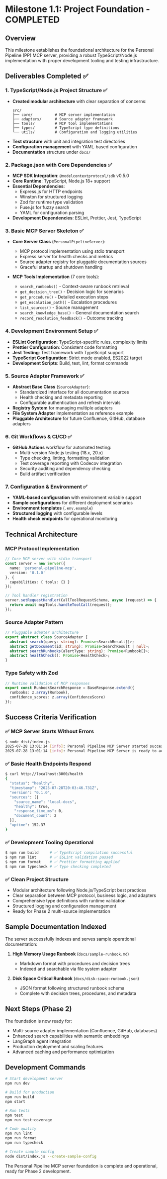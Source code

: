 # Milestone 1.1: Project Foundation - COMPLETED

## Overview

This milestone establishes the foundational architecture for the Personal Pipeline (PP) MCP server, providing a robust TypeScript/Node.js implementation with proper development tooling and testing infrastructure.

## Deliverables Completed ✅

### 1. TypeScript/Node.js Project Structure ✅
- **Created modular architecture** with clear separation of concerns:
  ```
  src/
  ├── core/          # MCP server implementation
  ├── adapters/      # Source adapter framework
  ├── tools/         # MCP tool implementations  
  ├── types/         # TypeScript type definitions
  └── utils/         # Configuration and logging utilities
  ```
- **Test structure** with unit and integration test directories
- **Configuration management** with YAML-based configuration
- **Documentation** structure under `docs/`

### 2. Package.json with Core Dependencies ✅
- **MCP SDK Integration**: `@modelcontextprotocol/sdk` v0.5.0
- **Core Runtime**: TypeScript, Node.js 18+ support
- **Essential Dependencies**:
  - Express.js for HTTP endpoints
  - Winston for structured logging
  - Zod for runtime type validation 
  - Fuse.js for fuzzy search
  - YAML for configuration parsing
- **Development Dependencies**: ESLint, Prettier, Jest, TypeScript

### 3. Basic MCP Server Skeleton ✅
- **Core Server Class** (`PersonalPipelineServer`):
  - MCP protocol implementation using stdio transport
  - Express server for health checks and metrics
  - Source adapter registry for pluggable documentation sources
  - Graceful startup and shutdown handling

- **MCP Tools Implementation** (7 core tools):
  - `search_runbooks()` - Context-aware runbook retrieval
  - `get_decision_tree()` - Decision logic for scenarios
  - `get_procedure()` - Detailed execution steps
  - `get_escalation_path()` - Escalation procedures
  - `list_sources()` - Source management
  - `search_knowledge_base()` - General documentation search
  - `record_resolution_feedback()` - Outcome tracking

### 4. Development Environment Setup ✅
- **ESLint Configuration**: TypeScript-specific rules, complexity limits
- **Prettier Configuration**: Consistent code formatting
- **Jest Testing**: Test framework with TypeScript support
- **TypeScript Configuration**: Strict mode enabled, ES2022 target
- **Development Scripts**: Build, test, lint, format commands

### 5. Source Adapter Framework ✅
- **Abstract Base Class** (`SourceAdapter`):
  - Standardized interface for all documentation sources
  - Health checking and metadata reporting
  - Configurable authentication and refresh intervals
- **Registry System** for managing multiple adapters
- **File System Adapter** implementation as reference example
- **Pluggable Architecture** for future Confluence, GitHub, database adapters

### 6. Git Workflows & CI/CD ✅
- **GitHub Actions** workflow for automated testing:
  - Multi-version Node.js testing (18.x, 20.x)
  - Type checking, linting, formatting validation
  - Test coverage reporting with Codecov integration
  - Security auditing and dependency checking
  - Build artifact verification

### 7. Configuration & Environment ✅
- **YAML-based configuration** with environment variable support
- **Sample configurations** for different deployment scenarios
- **Environment templates** (`.env.example`)
- **Structured logging** with configurable levels
- **Health check endpoints** for operational monitoring

## Technical Architecture

### MCP Protocol Implementation
```typescript
// Core MCP server with stdio transport
const server = new Server({
  name: 'personal-pipeline-mcp',
  version: '0.1.0'
}, {
  capabilities: { tools: {} }
});

// Tool handler registration
server.setRequestHandler(CallToolRequestSchema, async (request) => {
  return await mcpTools.handleToolCall(request);
});
```

### Source Adapter Pattern  
```typescript
// Pluggable adapter architecture
export abstract class SourceAdapter {
  abstract search(query: string): Promise<SearchResult[]>;
  abstract getDocument(id: string): Promise<SearchResult | null>;
  abstract searchRunbooks(alertType: string): Promise<Runbook[]>;
  abstract healthCheck(): Promise<HealthCheck>;
}
```

### Type Safety with Zod
```typescript
// Runtime validation of MCP responses
export const RunbookSearchResponse = BaseResponse.extend({
  runbooks: z.array(Runbook),
  confidence_scores: z.array(ConfidenceScore)
});
```

## Success Criteria Verification

### ✅ MCP Server Starts Without Errors
```bash
$ node dist/index.js
2025-07-28 13:01:14 [info]: Personal Pipeline MCP Server started successfully
2025-07-28 13:01:14 [info]: Personal Pipeline MCP Server is ready to accept connections
```

### ✅ Basic Health Endpoints Respond
```bash
$ curl http://localhost:3000/health
{
  "status": "healthy",
  "timestamp": "2025-07-28T20:03:46.731Z", 
  "version": "0.1.0",
  "sources": [{
    "source_name": "local-docs",
    "healthy": true,
    "response_time_ms": 0,
    "document_count": 2
  }],
  "uptime": 152.37
}
```

### ✅ Development Tooling Operational
```bash
$ npm run build     # ✅ TypeScript compilation successful
$ npm run lint      # ✅ ESLint validation passed  
$ npm run format    # ✅ Prettier formatting applied
$ npm run typecheck # ✅ Type checking completed
```

### ✅ Clean Project Structure
- Modular architecture following Node.js/TypeScript best practices
- Clear separation between MCP protocol, business logic, and adapters
- Comprehensive type definitions with runtime validation
- Structured logging and configuration management
- Ready for Phase 2 multi-source implementation

## Sample Documentation Indexed

The server successfully indexes and serves sample operational documentation:

1. **High Memory Usage Runbook** (`docs/sample-runbook.md`)
   - Markdown format with procedures and decision trees
   - Indexed and searchable via file system adapter

2. **Disk Space Critical Runbook** (`docs/disk-space-runbook.json`)  
   - JSON format following structured runbook schema
   - Complete with decision trees, procedures, and metadata

## Next Steps (Phase 2)

The foundation is now ready for:
- Multi-source adapter implementation (Confluence, GitHub, databases)
- Enhanced search capabilities with semantic embeddings
- LangGraph agent integration
- Production deployment and scaling features
- Advanced caching and performance optimization

## Development Commands

```bash
# Start development server
npm run dev

# Build for production  
npm run build
npm start

# Run tests
npm test
npm run test:coverage

# Code quality
npm run lint
npm run format
npm run typecheck

# Create sample config
node dist/index.js --create-sample-config
```

The Personal Pipeline MCP server foundation is complete and operational, ready for Phase 2 development.